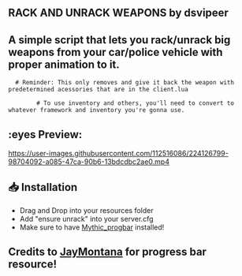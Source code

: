 ## RACK AND UNRACK WEAPONS by dsvipeer

## A simple script that lets you rack/unrack big weapons from your car/police vehicle with proper animation to it.

      # Reminder: This only removes and give it back the weapon with predetermined acessories that are in the client.lua
      
            # To use inventory and others, you'll need to convert to whatever framework and inventory you're gonna use.

## :eyes Preview:


https://user-images.githubusercontent.com/112516086/224126799-98704092-a085-47ca-90b6-13bdcdbc2ae0.mp4



## :inbox_tray: **Installation**

- Drag and Drop into your resources folder
- Add "ensure unrack" into your server.cfg
- Make sure to have [Mythic_progbar](https://github.com/JayMontana36/mythic_progbar) installed!


## Credits to [JayMontana](https://github.com/JayMontana36/mythic_progbar) for progress bar resource!
